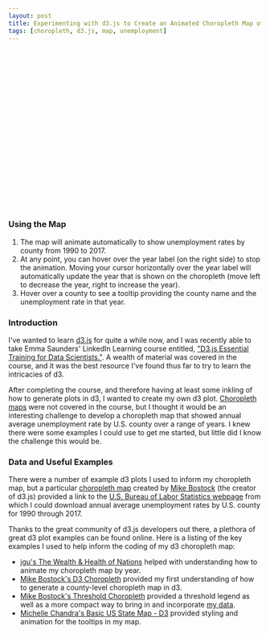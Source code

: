 ```yaml
---
layout: post
title: Experimenting with d3.js to Create an Animated Choropleth Map of U.S. Unemployment by County
tags: [choropleth, d3.js, map, unemployment]
---
```


<svg width="960" height="600"></svg>
<style>
div.tooltip {   
 	position: absolute;           
	text-align: center; 
	vertical-align: middle;          
	width: auto;                 
	height: auto;                 
	padding: 2px;             
	font: 12px sans-serif;    
	color: white;    
	background: gray;   
	border: 0px;      
	border-radius: 8px;           
	pointer-events: none;         
}

.counties :hover {
  stroke: black;
  stroke-width: 2px;
}

.county-borders {
  fill: none;
  stroke: #fff;
  stroke-width: 0.5px;
  stroke-linejoin: round;
  stroke-linecap: round;
  pointer-events: none;
}

.year.label {
  font: 500 85px "Helvetica Neue";
  fill: gray;
}

.overlay {
  fill: none;
  pointer-events: all;
  cursor: ew-resize;
}
</style>
<script src="https://d3js.org/d3.v4.min.js"></script>
<script src="https://d3js.org/d3-scale-chromatic.v1.min.js"></script>
<script src="https://d3js.org/topojson.v1.min.js"></script>
<script src="https://d3js.org/queue.v1.min.js"></script>
<script>
  var svg = d3.select("svg");
  var path = d3.geoPath();
  var format = d3.format("");
  var height = 600;
  var width = 960;

  var colorScheme = d3.schemeReds[9];
  colorScheme.unshift("#eee");

  var color = d3.scaleQuantize()
    .domain([0, 20])
    .range(colorScheme);
  var x = d3.scaleLinear()
    .domain(d3.extent(color.domain()))
    .rangeRound([600,860]);
  var g = svg.append("g")
    .attr("transform", "translate(0,40)");

  g.selectAll("rect")
    .data(color.range().map(function(d){ return color.invertExtent(d); }))
    .enter()
    .append("rect")
      .attr("height", 8)
      .attr("x", function(d){ return x(d[0]); })
      .attr("width", function(d){ return x(d[1]) - x(d[0]); })
      .attr("fill", function(d){ return color(d[0]); });

  g.append("text")
    .attr("class", "caption")
    .attr("x", x.range()[0])
    .attr("y", -6)
    .attr("fill", "#000")
    .attr("text-anchor", "start")
    .attr("font-weight", "bold")
    .text("Unemployment Rate (%)");

  g.call(d3.axisBottom(x)
  	.tickSize(13)
  	.tickFormat(format)
  	.tickValues(color.range().slice(1).map(function(d){ return color.invertExtent(d)[0]; })))
	.select(".domain")
  	.remove();

  var div = d3.select("body")
    .append("div")
    .attr("class", "tooltip")
    .style("opacity", 0);

  // Add the year label; the value is set on transition.
  var label = svg.append("text")
    .attr("class", "year label")
    .attr("text-anchor", "end")
    .attr("y", height - 125)
    .attr("x", width)
    .text(1990);

  queue()
    .defer(d3.json, "https://d3js.org/us-10m.v1.json")
    .defer(d3.csv, "https://raw.githubusercontent.com/rahosbach/rahosbach.github.io/master/_data/unemployment_by_county_year.csv")
    .await(ready);
  
  function ready(error, us, unemployment) {
    if (error) throw error;

  		// Initialize data to 1990
  		var currentYear = 1990;

  		// Add an overlay for the year label.
  		var box = label.node().getBBox();
  
  		var overlay = svg.append("rect")
    		.attr("class", "overlay")
    		.attr("x", box.x)
    		.attr("y", box.y)
    		.attr("width", box.width)
    		.attr("height", box.height)
    		.on("mouseover", enableInteraction);
  
	  	// Start a transition that interpolates the data based on year.
	  	svg.transition()
	      .duration(25000)
	      .ease(d3.easeLinear)
	      .tween("year", tweenYear)
	      //.each();

      counties = svg.append("g")
        .attr("class", "counties")
		    .selectAll("path")
		    .data(topojson.feature(us, us.objects.counties).features)
		    .enter()
		    .append("path")
		    .attr("d", path)
		    .call(style,currentYear)

      function style(counties, year){
        newunemployment = interpolateData(year);

			var rateById = {};
			var nameById = {};

	  	newunemployment.forEach(function(d) {
	  		var newcode = '';
        if (d.code.length < 5) {
          newcode = '0' + d.code;
          d.code = newcode;
        } 
        rateById[d.code] = +d.rate;
        nameById[d.code] = d.name;
      });
      
			counties.style("fill", function(d) { return color(rateById[d.id]); })
				.on("mouseover", function(d) {      
			    	div.transition()        
			        .duration(200)      
			        .style("opacity", .9);      
			      div.html(nameById[d.id] + ' in ' + Math.round(currentYear) +': <br><strong>' + rateById[d.id] + '%</strong>')
			        .style("left", (d3.event.pageX) + "px")     
			        .style("top", (d3.event.pageY - 28) + "px");})   
			   // fade out tooltip on mouse out               
			   .on("mouseout", function(d) {       
			      div.transition()        
			       .duration(500)      
			       .style("opacity", 0);});
		}

		svg.append("path")
		  .datum(topojson.mesh(us, us.objects.states, (a, b) => a !== b))
		  .attr("fill", "none")
		  .attr("stroke", "white")
		  .attr("stroke-linejoin", "round")
		  .attr("d", path);

		// After the transition finishes, you can mouseover to change the year.
	  function enableInteraction() {
      var yearScale = d3.scaleLinear()
        .domain([1990, 2017])
        .range([box.x + 10, box.x + box.width - 10])
        .clamp(true);

      // Cancel the current transition, if any.
      svg.transition().duration(0);

      overlay
        .on("mouseover", mouseover)
        .on("mouseout", mouseout)
        .on("mousemove", mousemove)
        .on("touchmove", mousemove);

      function mouseover() { label.classed("active", true); }
      function mouseout() { label.classed("active", false); }
      function mousemove() { displayYear(yearScale.invert(d3.mouse(this)[0])); }
    }

	  // Tweens the entire chart by first tweening the year, and then the data.
	  // For the interpolated data, the dots and label are redrawn.
	  function tweenYear() {
	    var year = d3.interpolateNumber(1990, 2017);
	    return function(t) { displayYear(year(t)); };
	  }

    // Updates the display to show the specified year.
    function displayYear(year) {
      currentYear = year;
      counties.call(style,year)
      label.text(Math.round(year));
    }

    // Interpolates the dataset for the given (fractional) year.
    function interpolateData(year) {
      return unemployment.filter(function(row) {
      return row['year'] == Math.round(year);
    });
	    }
};
</script>
### Using the Map
1. The map will animate automatically to show unemployment rates by county from 1990 to 2017.
2. At any point, you can hover over the year label (on the right side) to stop the animation.  Moving your cursor horizontally over the year label will automatically update the year that is shown on the choropleth (move left to decrease the year, right to increase the year).
3. Hover over a county to see a tooltip providing the county name and the unemployment rate in that year.

### Introduction
I've wanted to learn [d3.js](https://d3js.org/) for quite a while now, and I was recently able to take Emma Saunders' LinkedIn Learning course entitled, ["D3.js Essential Training for Data Scientists."](https://www.linkedin.com/learning/d3-js-essential-training-for-data-scientists).  A wealth of material was covered in the course, and it was the best resource I've found thus far to try to learn the intricacies of d3.

After completing the course, and therefore having at least some inkling of how to generate plots in d3, I wanted to create my own d3 plot.  [Choropleth maps](https://en.wikipedia.org/wiki/Choropleth_map) were not covered in the course, but I thought it would be an interesting challenge to develop a choropleth map that showed annual average unemployment rate by U.S. county over a range of years.  I knew there were some examples I could use to get me started, but little did I know the challenge this would be.

### Data and Useful Examples
There were a number of example d3 plots I used to inform my choropleth map, but a particular [choropleth map](https://beta.observablehq.com/@mbostock/d3-choropleth) created by [Mike Bostock](https://bost.ocks.org/mike/) (the creator of d3.js) provided a link to the [U.S. Bureau of Labor Statistics webpage](https://www.bls.gov/lau/#tables) from which I could download annual average unemployment rates by U.S. county for 1990 through 2017.

Thanks to the great community of d3.js developers out there, a plethora of great d3 plot examples can be found online.  Here is a listing of the key examples I used to help inform the coding of my d3 choropleth map:
- [jgu's The Wealth & Health of Nations](http://bl.ocks.org/michellechandra/0b2ce4923dc9b5809922) helped with understanding how to animate my choropleth map by year.
- [Mike Bostock's D3 Choropleth](https://beta.observablehq.com/@mbostock/d3-choropleth) provided my first understanding of how to generate a county-level choropleth map in d3. 
- [Mike Bostock's Threshold Choropleth](https://bl.ocks.org/mbostock/3306362) provided a threshold legend as well as a more compact way to bring in and incorporate [my data](https://raw.githubusercontent.com/rahosbach/rahosbach.github.io/master/_data/unemployment_by_county_year.csv).
- [Michelle Chandra's Basic US State Map - D3](http://bl.ocks.org/michellechandra/0b2ce4923dc9b5809922) provided styling and animation for the tooltips in my map.
